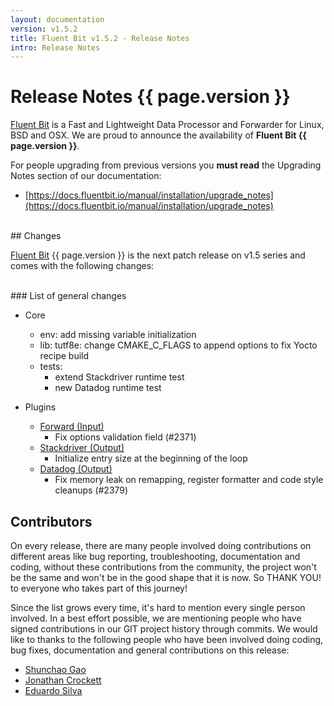 ```yaml
---
layout: documentation
version: v1.5.2
title: Fluent Bit v1.5.2 - Release Notes
intro: Release Notes
---
```


# Release Notes {{ page.version }}

[Fluent Bit](http://fluentbit.io) is a Fast and Lightweight Data Processor and Forwarder for Linux, BSD and OSX. We are proud to announce the availability of __Fluent Bit {{ page.version }}__.

For people upgrading from previous versions you __must read__ the Upgrading Notes section of our documentation:

- [https://docs.fluentbit.io/manual/installation/upgrade_notes](https://docs.fluentbit.io/manual/installation/upgrade_notes)

<br>
## Changes

[Fluent Bit](https://fluentbit.io) {{ page.version }} is the next patch release on v1.5 series and comes with the following changes:

<br>
### List of general changes

 - Core
   - env: add missing variable initialization
   - lib: tutf8e: change CMAKE_C_FLAGS to append options to fix Yocto recipe build
   - tests:
     - extend Stackdriver runtime test
     - new Datadog runtime test

 - Plugins
   - [Forward (Input)](https://docs.fluentbit.io/manual/pipeline/inputs/forward/)
      - Fix options validation field (#2371)
   - [Stackdriver (Output)](https://docs.fluentbit.io/manual/pipeline/outputs/stackdriver/)
      - Initialize entry size at the beginning of the loop
   - [Datadog (Output)](https://docs.fluentbit.io/manual/pipeline/outputs/datadog/)
      - Fix memory leak on remapping, register formatter and code style cleanups (#2379)

## Contributors

On every release, there are many people involved doing contributions on different areas like bug reporting, troubleshooting, documentation and coding, without these contributions from the community, the project won't be the same and won't be in the good shape that it is now. So THANK YOU! to everyone who takes part of this journey!

Since the list grows every time, it's hard to mention every single person involved. In a best effort possible, we are mentioning people who have signed contributions in our GIT project history through commits. We would like to thanks to the following people who have been involved doing coding, bug fixes, documentation and general contributions on this release:

- [Shunchao Gao](https://github.com/scgao)
- [Jonathan Crockett](https://github.com/siqjonathan)
- [Eduardo Silva](https://github.com/edsiper)
